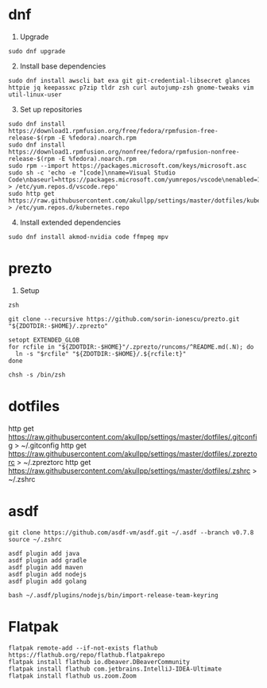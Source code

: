 # dnf

1. Upgrade

```
sudo dnf upgrade
```

2. Install base dependencies

```
sudo dnf install awscli bat exa git git-credential-libsecret glances httpie jq keepassxc p7zip tldr zsh curl autojump-zsh gnome-tweaks vim util-linux-user
```

3. Set up repositories

```
sudo dnf install https://download1.rpmfusion.org/free/fedora/rpmfusion-free-release-$(rpm -E %fedora).noarch.rpm
sudo dnf install https://download1.rpmfusion.org/nonfree/fedora/rpmfusion-nonfree-release-$(rpm -E %fedora).noarch.rpm
sudo rpm --import https://packages.microsoft.com/keys/microsoft.asc
sudo sh -c 'echo -e "[code]\nname=Visual Studio Code\nbaseurl=https://packages.microsoft.com/yumrepos/vscode\nenabled=1\ngpgcheck=1\ngpgkey=https://packages.microsoft.com/keys/microsoft.asc" > /etc/yum.repos.d/vscode.repo'
sudo http get https://raw.githubusercontent.com/akullpp/settings/master/dotfiles/kubernetes.repo > /etc/yum.repos.d/kubernetes.repo
```

4. Install extended dependencies

```
sudo dnf install akmod-nvidia code ffmpeg mpv
```

# prezto

1. Setup

```
zsh

git clone --recursive https://github.com/sorin-ionescu/prezto.git "${ZDOTDIR:-$HOME}/.zprezto"

setopt EXTENDED_GLOB
for rcfile in "${ZDOTDIR:-$HOME}"/.zprezto/runcoms/^README.md(.N); do
  ln -s "$rcfile" "${ZDOTDIR:-$HOME}/.${rcfile:t}"
done

chsh -s /bin/zsh
```

# dotfiles

http get https://raw.githubusercontent.com/akullpp/settings/master/dotfiles/.gitconfig > ~/.gitconfig
http get https://raw.githubusercontent.com/akullpp/settings/master/dotfiles/.zpreztorc > ~/.zpreztorc
http get https://raw.githubusercontent.com/akullpp/settings/master/dotfiles/.zshrc > ~/.zshrc

# asdf

```
git clone https://github.com/asdf-vm/asdf.git ~/.asdf --branch v0.7.8
source ~/.zshrc

asdf plugin add java
asdf plugin add gradle
asdf plugin add maven
asdf plugin add nodejs
asdf plugin add golang

bash ~/.asdf/plugins/nodejs/bin/import-release-team-keyring
```

# Flatpak

```
flatpak remote-add --if-not-exists flathub https://flathub.org/repo/flathub.flatpakrepo
flatpak install flathub io.dbeaver.DBeaverCommunity
flatpak install flathub com.jetbrains.IntelliJ-IDEA-Ultimate
flatpak install flathub us.zoom.Zoom
```
